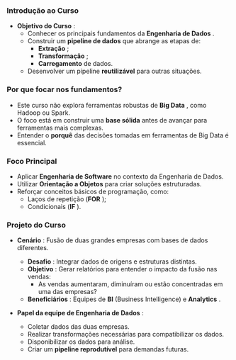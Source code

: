 ### **Introdução ao Curso**

- **Objetivo do Curso** :
    - Conhecer os principais fundamentos da **Engenharia de Dados** .
    - Construir um **pipeline de dados** que abrange as etapas de:
        - **Extração** ;
        - **Transformação** ;
        - **Carregamento** de dados.
    - Desenvolver um pipeline **reutilizável** para outras situações.

### **Por que focar nos fundamentos?**

- Este curso não explora ferramentas robustas de **Big Data** , como Hadoop ou Spark.
- O foco está em construir uma **base sólida** antes de avançar para ferramentas mais complexas.
- Entender o **porquê** das decisões tomadas em ferramentas de Big Data é essencial.

### **Foco Principal**

- Aplicar **Engenharia de Software** no contexto da Engenharia de Dados.
- Utilizar **Orientação a Objetos** para criar soluções estruturadas.
- Reforçar conceitos básicos de programação, como:
    - Laços de repetição (**FOR** );
    - Condicionais (**IF** ).

### **Projeto do Curso**

- **Cenário** : Fusão de duas grandes empresas com bases de dados diferentes.
    
    - **Desafio** : Integrar dados de origens e estruturas distintas.
    - **Objetivo** : Gerar relatórios para entender o impacto da fusão nas vendas:
        - As vendas aumentaram, diminuíram ou estão concentradas em uma das empresas?
    - **Beneficiários** : Equipes de **BI** (Business Intelligence) e **Analytics** .
- **Papel da equipe de Engenharia de Dados** :
    
    - Coletar dados das duas empresas.
    - Realizar transformações necessárias para compatibilizar os dados.
    - Disponibilizar os dados para análise.
    - Criar um **pipeline reprodutível** para demandas futuras.